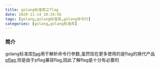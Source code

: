 ```yaml
---
title: golang标准库之flag
date: 2020-11-14 10:34:56
tags: [golang,golang标准库,golang命令行]
categories: [golang,golang标准库]
---
```


### 简介

golang标准库[flag](https://studygolang.com/pkgdoc)用于解析命令行参数,虽然现在更多使用的是flag的换代产品[pflag](https://github.com/ogier/pflag),但是由于pflag兼容flag,因此了解flag是十分有必要的
